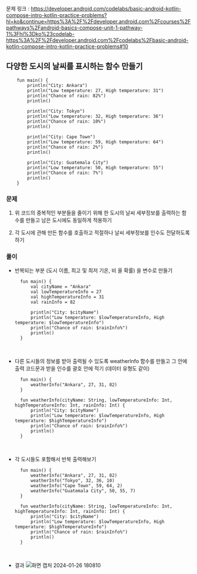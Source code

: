 문제 링크 : https://developer.android.com/codelabs/basic-android-kotlin-compose-intro-kotlin-practice-problems?hl=ko&continue=https%3A%2F%2Fdeveloper.android.com%2Fcourses%2Fpathways%2Fandroid-basics-compose-unit-1-pathway-1%3Fhl%3Dko%23codelab-https%3A%2F%2Fdeveloper.android.com%2Fcodelabs%2Fbasic-android-kotlin-compose-intro-kotlin-practice-problems#10



## 다양한 도시의 날씨를 표시하는 함수 만들기

        fun main() {
            println("City: Ankara")
            println("Low temperature: 27, High temperature: 31")
            println("Chance of rain: 82%")
            println()

            println("City: Tokyo")
            println("Low temperature: 32, High temperature: 36")
            println("Chance of rain: 10%")
            println()

            println("City: Cape Town")
            println("Low temperature: 59, High temperature: 64")
            println("Chance of rain: 2%")
            println()

            println("City: Guatemala City")
            println("Low temperature: 50, High temperature: 55")
            println("Chance of rain: 7%")
            println()
        }

### 문제

1. 위 코드의 중복적인 부분들을 줄이기 위해 한 도시의 날씨 세부정보를 출력하는 함수를 만들고 남은 도시에도 동일하게 적용하기

2. 각 도시에 관해 만든 함수를 호출하고 적절하나 날씨 세부정보를 인수도 전달하도록 하기


### 풀이 

- 반복되는 부분 (도시 이름, 최고 및 최저 기온, 비 올 확률) 을 변수로 만들기

        fun main() {
            val cityName = "Ankara"
            val lowTemperatureInfo = 27
            val highTemperatureInfo = 31
            val rainInfo = 82
            
            println("City: $cityName")
            println("Low temperature: $lowTemperatureInfo, High temperature: $lowTemperatureInfo")
            println("Chance of rain: $rainInfo%")
            println()
        }
<br>

- 다른 도시들의 정보를 받아 출력될 수 있도록 weatherInfo 함수를 만들고 그 안에 출력 코드문과 받을 인수를 괄호 안에 적기 (데이터 유형도 같이)

        fun main() {
            weatherInfo("Ankara", 27, 31, 82)
        }

        fun weatherInfo(cityName: String, lowTemperatureInfo: Int, highTemperatureInfo: Int, rainInfo: Int) {
            println("City: $cityName")
            println("Low temperature: $lowTemperatureInfo, High temperature: $highTemperatureInfo")
            println("Chance of rain: $rainInfo%")
            println()
        }
<br>

- 각 도시들도 포함해서 반복 출력해보기

        fun main() {
            weatherInfo("Ankara", 27, 31, 82)
            weatherInfo("Tokyo", 32, 36, 10)
            weatherInfo("Cape Town", 59, 64, 2)
            weatherInfo("Guatemala City", 50, 55, 7)
        }

        fun weatherInfo(cityName: String, lowTemperatureInfo: Int, highTemperatureInfo: Int, rainInfo: Int) {
            println("City: $cityName")
            println("Low temperature: $lowTemperatureInfo, High temperature: $highTemperatureInfo")
            println("Chance of rain: $rainInfo%")
            println()
        }
<br>

- 결과 
![화면 캡처 2024-01-26 180810](https://github.com/blue618020/TIL/assets/130967356/b70514e1-0f33-4017-aa05-6dd6a9c2a295)


